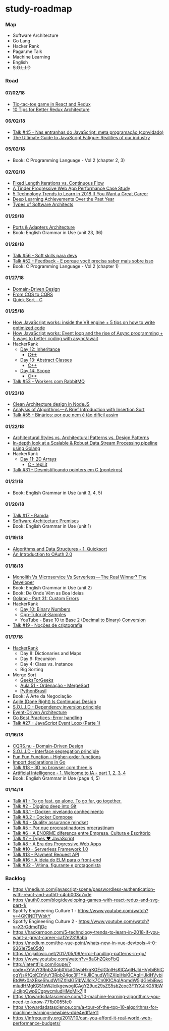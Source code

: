 # study-roadmap

### Map

* Software Architecture
* Go Lang
* Hacker Rank
* Pagar.me Talk
* Machine Learning
* English
* ~~S.O.L.I.D~~

### Road

#### 07/02/18

* [Tic-tac-toe game in React and Redux](https://medium.com/@marcinbaraniecki/tic-tac-toe-game-in-react-and-redux-155beefa09b0)
* [10 Tips for Better Redux Architecture](https://medium.com/javascript-scene/10-tips-for-better-redux-architecture-69250425af44)

#### 06/02/18

* [Talk #45 - Nas entranhas do JavaScript: meta programação (convidado)](https://www.youtube.com/watch?v=xrAJCFt2N5Q)
* [The Ultimate Guide to JavaScript Fatigue: Realities of our industry](http://lucasfcosta.com/2017/07/17/The-Ultimate-Guide-to-JavaScript-Fatigue.html)

#### 05/02/18

* Book: C Programming Language - Vol 2 (chapter 2, 3)

#### 02/02/18

* [Fixed Length Iterations vs. Continuous Flow](https://hackernoon.com/fixed-length-iterations-vs-continuous-flow-afd0d32ab50)
* [A Tinder Progressive Web App Performance Case Study](https://medium.com/@addyosmani/a-tinder-progressive-web-app-performance-case-study-78919d98ece0)
* [5 Technology Trends to Learn in 2018 If You Want a Great Career](https://hackernoon.com/5-technology-trends-to-learn-in-2018-if-you-want-a-great-career-caf2e2318abb)
* [Deep Learning Achievements Over the Past Year](https://blog.statsbot.co/deep-learning-achievements-4c563e034257)
* [Types of Software Architects](https://medium.com/@nvashanin/types-of-software-architects-aa03e359d192)

#### 01/29/18

* [Ports & Adapters Architecture](https://herbertograca.com/2017/09/14/ports-adapters-architecture/)
* Book: English Grammar in Use (unit 23, 36)

#### 01/28/18

* [Talk #56 - Soft skills para devs](https://www.youtube.com/watch?v=wFIvj8YI_Hg)
* [Talk #52 - Feedback - E porque você precisa saber mais sobre isso](https://www.youtube.com/watch?v=AnpZn-HVFRE)
* Book: C Programming Language - Vol 2 (chapter 1)

#### 01/27/18

* [Domain-Driven Design](https://herbertograca.com/2017/09/07/domain-driven-design/)
* [From CQS to CQRS](https://herbertograca.com/2017/10/19/from-cqs-to-cqrs/ )
* [Quick Sort - C](https://repl.it/@GuilhermeGM/Quick-Sort)

#### 01/25/18

* [How JavaScript works: inside the V8 engine + 5 tips on how to write optimized code](https://blog.sessionstack.com/how-javascript-works-inside-the-v8-engine-5-tips-on-how-to-write-optimized-code-ac089e62b12e)
* [How JavaScript works: Event loop and the rise of Async programming + 5 ways to better coding with async/await](https://blog.sessionstack.com/how-javascript-works-event-loop-and-the-rise-of-async-programming-5-ways-to-better-coding-with-2f077c4438b5)
* HackerRank
  * [Day 12: Inheritance](https://www.hackerrank.com/challenges/30-inheritance/problem)
    * [C++](https://www.hackerrank.com/challenges/30-inheritance/submissions/code/64161843)
  * [Day 13: Abstract Classes](https://www.hackerrank.com/challenges/30-abstract-classes/problem)
    * [C++](https://www.hackerrank.com/rest/contests/master/challenges/30-abstract-classes/hackers/guilhermegm/download_solution)
  * [Day 14: Scope](https://www.hackerrank.com/challenges/30-scope/problem)
    * [C++](https://www.hackerrank.com/rest/contests/master/challenges/30-scope/hackers/guilhermegm/download_solution)
* [Talk #53 - Workers com RabbitMQ](https://www.youtube.com/watch?v=p4cevymrEq0)

#### 01/23/18

* [Clean Architecture design in NodeJS](https://solidgeargroup.com/clean-architecture-in-nodejs)
* [Analysis of Algorithms — A Brief Introduction with Insertion Sort](https://markim.io/analysis-of-algorithms-a-brief-introduction-with-insertion-sort-31465a3dbd55)
* [Talk #55 - Binários: por que nem é tão difícil assim](https://www.youtube.com/watch?v=SNnO1ki2t78)

#### 01/22/18

* [Architectural Styles vs. Architectural Patterns vs. Design Patterns](https://herbertograca.com/2017/07/28/architectural-styles-vs-architectural-patterns-vs-design-patterns/)
* [In-depth look at a Scalable & Robust Data Stream Processing pipeline using Golang](https://medium.com/@magicpineng/in-depth-look-at-a-scalable-robust-data-stream-processing-pipeline-using-golang-processing-500k-9e68310a0675)
* HackerRank
  * [Day 11: 2D Arrays](https://www.hackerrank.com/rest/contests/master/challenges/30-2d-arrays/hackers/guilhermegm/download_solution)
    * [C - repl.it](https://repl.it/@GuilhermeGM/DeliciousVirtuousLonghorn)
* [Talk #31 - Desmistificando pointers em C (ponteiros)](https://www.youtube.com/watch?v=Agm01m4s3wo)

#### 01/21/18

* Book: English Grammar in Use (unit 3, 4, 5)

#### 01/20/18

* [Talk #17 - Ramda](https://www.youtube.com/watch?v=gHm12Ov1k0Q)
* [Software Architecture Premises](https://herbertograca.com/2017/07/05/software-architecture-premises/)
* Book: English Grammar in Use (unit 1)

#### 01/19/18

* [Algorithms and Data Structures - 1. Quicksort](https://www.youtube.com/watch?v=5M5A7qPWk84)
* [An Introduction to OAuth 2.0](https://medium.com/@technospace/an-introduction-to-oauth-2-0-4c71b5fb19ff)

#### 01/18/18

* [Monolith Vs Microservice Vs Serverless — The Real Winner? The Developer](https://hackernoon.com/monolith-vs-microservice-vs-serverless-the-real-winner-the-developer-8aae6042fb48)
* Book: English Grammar in Use (unit 2)
* Book: De Onde Vêm as Boa Ideias
* [Golang - Part 31: Custom Errors](https://golangbot.com/custom-errors/)
* HackerRank
  * [Day 10: Binary Numbers](https://www.hackerrank.com/rest/contests/master/challenges/30-binary-numbers/hackers/guilhermegm/download_solution)
  * [Cpp-Tutorial-Samples](https://github.com/sinairv/Cpp-Tutorial-Samples)
  * [YouTube - Base 10 to Base 2 (Decimal to Binary) Conversion](https://www.youtube.com/watch?v=Q2UgMYwWiO4)
* [Talk #19 - Noções de criptografia](https://www.youtube.com/watch?v=C7oK-Y1JlCs)

#### 01/17/18

* [HackerRank](https://www.hackerrank.com)
  * Day 8: Dictionaries and Maps
  * Day 9: Recursion
  * Day 4: Class vs. Instance
  * Big Sorting
* Merge Sort
  * [GeeksForGeeks](https://www.geeksforgeeks.org/merge-sort/)
  * [Aula 51 - Ordenação - MergeSort](https://www.youtube.com/watch?v=RZbg5oT5Fgw)
  * [PythonBrasil](https://wiki.python.org.br/MergeSort)
* Book: A Arte da Negociação
* [Agile (Done Right) Is Continuous Design](https://hackernoon.com/agile-done-right-is-continuous-design-f85e24733654)
* [S.O.L.I.D - Dependency inversion principle](https://medium.com/@cramirez92/s-o-l-i-d-the-first-5-priciples-of-object-oriented-design-with-javascript-790f6ac9b9fa)
* [Event-Driven Architecture](https://herbertograca.com/2017/10/05/event-driven-architecture/)
* [Go Best Practices - Error handling](https://medium.com/@sebdah/go-best-practices-error-handling-2d15e1f0c5ee)
* [Talk #27 - JavaScript Event Loop (Parte 1)](https://www.youtube.com/watch?v=va8-xdxTywU)

#### 01/16/18

* [CQRS.nu - Domain-Driven Design](http://cqrs.nu/Faq)
* [S.O.L.I.D - Interface segregation principle](https://medium.com/@cramirez92/s-o-l-i-d-the-first-5-priciples-of-object-oriented-design-with-javascript-790f6ac9b9fa)
* [Fun Fun Function - Higher-order functions](https://www.youtube.com/watch?v=BMUiFMZr7vk)
* [Import declarations in Go](https://medium.com/golangspec/import-declarations-in-go-8de0fd3ae8ff)
* [Talk #18 - 3D no browser com three.js](https://www.youtube.com/watch?v=v6TIovho9ho)
* [Artificial Intelligence - 1. Welcome to IA - part 1, 2, 3, 4](https://br.udacity.com/course/intro-to-artificial-intelligence--cs271)
* Book: English Grammar in Use (page 4, 5)

#### 01/14/18

* [Talk #1 - To go fast, go alone. To go far, go together.](https://www.youtube.com/watch?v=IHc3Xu_wxsM)
* [Talk #2 - Digging deep into Git](https://www.youtube.com/watch?v=H2j7e81J798)
* [Talk #3.1 - Docker: nivelando conhecimento](https://www.youtube.com/watch?v=hCMcQfGb4cA)
* [Talk #3.2 - Docker Compose](https://www.youtube.com/watch?v=kHqxQaxitZk)
* [Talk #4 - Quality assurance mindset](https://www.youtube.com/watch?v=BFTAryFSNr0)
* [Talk #5 - Por que procrastinadores procrastinam](https://www.youtube.com/watch?v=tMuU6fViaS8)
* [Talk #6 - A ENORME diferença entre Empresa, Cultura e Escritório](https://www.youtube.com/watch?v=YK6Dhyk3rik)
* [Talk #7 - Types ❤️ JavaScript](https://www.youtube.com/watch?v=U-TG7iEZzVI)
* [Talk #8 - A Era dos Progressive Web Apps](https://www.youtube.com/watch?v=AOWtO51pmHo)
* [Talk #10 - Serverless Framework 1.0](https://www.youtube.com/watch?v=2oNovfw3V08)
* [Talk #13 - Payment Request API](https://www.youtube.com/watch?v=kD0j2BwgF7c)
* [Talk #16 - A ideia do ELM para o front-end](https://www.youtube.com/watch?v=obdgL5zOjxg)
* [Talk #32 - Vítima, figurante e protagonista](https://www.youtube.com/watch?v=va8-xdxTywU)

### Backlog
* https://medium.com/javascript-scene/passwordless-authentication-with-react-and-auth0-c4cb003c7cde
* https://auth0.com/blog/developing-games-with-react-redux-and-svg-part-1/
* Spotify Engineering Culture 1 - https://www.youtube.com/watch?v=4GK1NDTWbkY
* Spotify Engineering Culture 2 - https://www.youtube.com/watch?v=X3rGdmoTjDc
* https://hackernoon.com/5-technology-trends-to-learn-in-2018-if-you-want-a-great-career-caf2e2318abb
* https://medium.com/the-vue-point/whats-new-in-vue-devtools-4-0-9361e75e05d0
* https://mijailovic.net/2017/05/09/error-handling-patterns-in-go/
* https://www.youtube.com/watch?v=8aGhZQkoFbQ
* http://latentflip.com/loupe/?code=ZnVuY3Rpb24gbXVsdGlwbHkgKGEsIGIpIHsKICAgIHJldHVybiBhICogYjsKfQoKZnVuY3Rpb24gc3F1YXJlIChudW1iZXIpIHsKICAgIHJldHVybiBtdWx0aXBseShudW1iZXIsIG51bWJlcik7Cn0KICAgIApmdW5jdGlvbiBwcmludHMgKG51bWJlcikgewogICAgY29uc29sZS5sb2coc3F1YXJlKG51bWJlcikpOwp9CgpwcmludHMoMik7!!!
* https://towardsdatascience.com/10-machine-learning-algorithms-you-need-to-know-77fb0055fe0
* https://towardsdatascience.com/a-tour-of-the-top-10-algorithms-for-machine-learning-newbies-dde4edffae11
* https://infrequently.org/2017/10/can-you-afford-it-real-world-web-performance-budgets/

